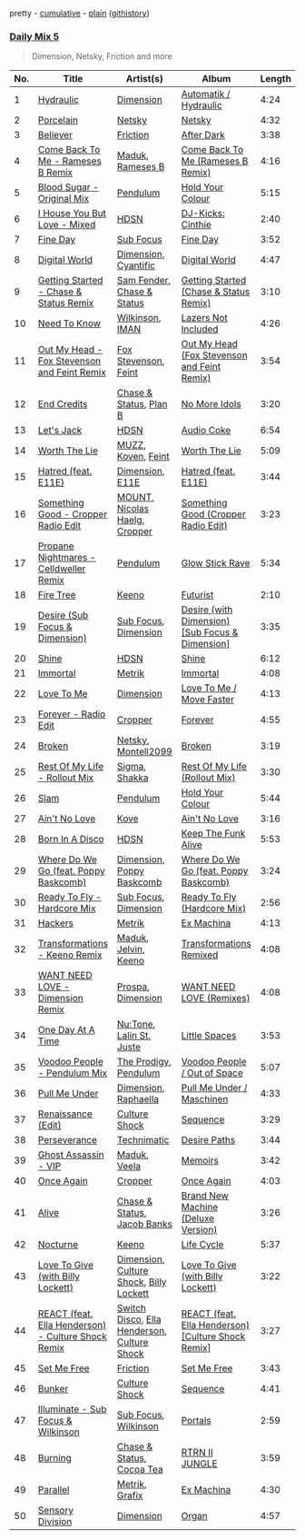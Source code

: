 pretty - [cumulative](/playlists/cumulative/Daily%20Mix%205.md) - [plain](/playlists/plain/37i9dQZF1E36TO0q54WsJv) ([githistory](https://github.githistory.xyz/vitokorn/spotify-playlist-archive/blob/master/playlists/plain/37i9dQZF1E36TO0q54WsJv))

### [Daily Mix 5](https://open.spotify.com/playlist/37i9dQZF1E36TO0q54WsJv)

> Dimension, Netsky, Friction and more

| No. | Title | Artist(s) | Album | Length |
|---|---|---|---|---|
| 1 | [Hydraulic](https://open.spotify.com/track/4SsM615kcZ4Wt2CuCmRjCe) | [Dimension](https://open.spotify.com/artist/1QMgre3BHX161ZHtWMUu6S) | [Automatik / Hydraulic](https://open.spotify.com/album/3saADzQbKRQkMRSdVARn7W) | 4:24 |
| 2 | [Porcelain](https://open.spotify.com/track/6bCXfgNmLQCpcfDqKoKpzg) | [Netsky](https://open.spotify.com/artist/5TgQ66WuWkoQ2xYxaSTnVP) | [Netsky](https://open.spotify.com/album/0SIXPkCP0ZsS1j5JtQfSqn) | 4:32 |
| 3 | [Believer](https://open.spotify.com/track/3nq9eJNVqSK3P0uq47yUKf) | [Friction](https://open.spotify.com/artist/5xdizdgbQQvGAgAolGhpXr) | [After Dark](https://open.spotify.com/album/5nY7Z4vvGxGsnPWaiTQa5y) | 3:38 |
| 4 | [Come Back To Me - Rameses B Remix](https://open.spotify.com/track/7dJ1nBwnpPxFlyJhFEjFzT) | [Maduk](https://open.spotify.com/artist/6TaaqqCMRMSpvNHClfnbEL), [Rameses B](https://open.spotify.com/artist/06EfEcjc0vdvI6VNL0soIO) | [Come Back To Me (Rameses B Remix)](https://open.spotify.com/album/5es4jtTbDTnUrG2WfwYk4p) | 4:16 |
| 5 | [Blood Sugar - Original Mix](https://open.spotify.com/track/6u6gTsX0rVhgL5UTwhwUHK) | [Pendulum](https://open.spotify.com/artist/7MqnCTCAX6SsIYYdJCQj9B) | [Hold Your Colour](https://open.spotify.com/album/5wHNla8BT8KcqMhAbvqoPU) | 5:15 |
| 6 | [I House You But Love - Mixed](https://open.spotify.com/track/48zdpyQ8NdKjIAyXZXPKCW) | [HDSN](https://open.spotify.com/artist/0Y3cLALqiPM33V0ObA5TUz) | [DJ-Kicks: Cinthie](https://open.spotify.com/album/7bfiDwlS3Q3RPOwH19xVjM) | 2:40 |
| 7 | [Fine Day](https://open.spotify.com/track/7GAU8ZBz8oplZB8mXl7eHm) | [Sub Focus](https://open.spotify.com/artist/0QaSiI5TLA4N7mcsdxShDO) | [Fine Day](https://open.spotify.com/album/5gjQYP5lrQVPlsyWkHxk08) | 3:52 |
| 8 | [Digital World](https://open.spotify.com/track/6iMxKwHjDYmOkQKD25PsWD) | [Dimension](https://open.spotify.com/artist/1QMgre3BHX161ZHtWMUu6S), [Cyantific](https://open.spotify.com/artist/1fAFVmxFjwB872XsEUomIK) | [Digital World](https://open.spotify.com/album/46U8bA5GhTAcldHSyaGiFP) | 4:47 |
| 9 | [Getting Started - Chase & Status Remix](https://open.spotify.com/track/7BBDanLPLALnu5asuk14r9) | [Sam Fender](https://open.spotify.com/artist/6zlR5ttMfMNmwf2lecU9Cc), [Chase & Status](https://open.spotify.com/artist/3jNkaOXasoc7RsxdchvEVq) | [Getting Started (Chase & Status Remix)](https://open.spotify.com/album/5EoFVpPoxG7JSMtd7JATZ1) | 3:10 |
| 10 | [Need To Know](https://open.spotify.com/track/5HJ4yYnf81RoyqvGvYQKv5) | [Wilkinson](https://open.spotify.com/artist/6m8itYST9ADjBIYevXSb1r), [IMAN](https://open.spotify.com/artist/2EomtlMlko2zjfyayTCS4B) | [Lazers Not Included](https://open.spotify.com/album/5BetJhjCEWc6GFfqSPupUB) | 4:26 |
| 11 | [Out My Head - Fox Stevenson and Feint Remix](https://open.spotify.com/track/7w8rpLhSxXKhHEM3iFjU9G) | [Fox Stevenson](https://open.spotify.com/artist/2BQWHuvxG4kMYnfghdaCIy), [Feint](https://open.spotify.com/artist/6RQ9kYbHisp1UUbnfwHNeU) | [Out My Head (Fox Stevenson and Feint Remix)](https://open.spotify.com/album/20i9z80tUkRlY9mxjQuFFb) | 3:54 |
| 12 | [End Credits](https://open.spotify.com/track/64I0O6ZipYryKte1cHA2EY) | [Chase & Status](https://open.spotify.com/artist/3jNkaOXasoc7RsxdchvEVq), [Plan B](https://open.spotify.com/artist/7qlh1IM1XMeQXA9ukp59au) | [No More Idols](https://open.spotify.com/album/245j9BaZFuEso2vfLRVnQr) | 3:20 |
| 13 | [Let's Jack](https://open.spotify.com/track/4DOwYOMO7UDQLq3zaDwVaR) | [HDSN](https://open.spotify.com/artist/0Y3cLALqiPM33V0ObA5TUz) | [Audio Coke](https://open.spotify.com/album/7g50aFrKdfhFL75rfxu4P8) | 6:54 |
| 14 | [Worth The Lie](https://open.spotify.com/track/5mk5IUHKpdL0MBr6IY69hV) | [MUZZ](https://open.spotify.com/artist/4UNnRb4LN2hGtbtMfPzMhg), [Koven](https://open.spotify.com/artist/3UCbp6D1lvILlxRJT9LnFa), [Feint](https://open.spotify.com/artist/6RQ9kYbHisp1UUbnfwHNeU) | [Worth The Lie](https://open.spotify.com/album/4S7aV4Y6MUHMaq21x3noTM) | 5:09 |
| 15 | [Hatred (feat. E11E)](https://open.spotify.com/track/6ZvrRo5I1EYzZkG4qldiri) | [Dimension](https://open.spotify.com/artist/1QMgre3BHX161ZHtWMUu6S), [E11E](https://open.spotify.com/artist/3A4e6JwJPKuhkarQdrHkft) | [Hatred (feat. E11E)](https://open.spotify.com/album/6MkWXGpknsEYTTz3jLSTSd) | 3:44 |
| 16 | [Something Good - Cropper Radio Edit](https://open.spotify.com/track/0zVVCH4VctiRhdmBbjZnCA) | [MOUNT](https://open.spotify.com/artist/4DMDkM0xOw9eBeCpW60ycz), [Nicolas Haelg](https://open.spotify.com/artist/0nwid3SFCGyXxnllTHzHPd), [Cropper](https://open.spotify.com/artist/25eutEzgoKmJL0BwwG1LWp) | [Something Good (Cropper Radio Edit)](https://open.spotify.com/album/0DvDJ5z3Uv7smOZKMFo1g0) | 3:23 |
| 17 | [Propane Nightmares - Celldweller Remix](https://open.spotify.com/track/7o73MjUNVKjBWu8hCUz6fL) | [Pendulum](https://open.spotify.com/artist/7MqnCTCAX6SsIYYdJCQj9B) | [Glow Stick Rave](https://open.spotify.com/album/2VQDgQxQhEbnPxMjEsf3E3) | 5:34 |
| 18 | [Fire Tree](https://open.spotify.com/track/7ypqMUWlkgeP7V8Gvw5Y1k) | [Keeno](https://open.spotify.com/artist/6r54QO0889i9vqaeuruUSn) | [Futurist](https://open.spotify.com/album/0N6wNVcGYMUcGpgomjMQj9) | 2:10 |
| 19 | [Desire (Sub Focus & Dimension)](https://open.spotify.com/track/507UUx311ghfFTMSuHUeyS) | [Sub Focus](https://open.spotify.com/artist/0QaSiI5TLA4N7mcsdxShDO), [Dimension](https://open.spotify.com/artist/1QMgre3BHX161ZHtWMUu6S) | [Desire (with Dimension) [Sub Focus & Dimension]](https://open.spotify.com/album/0KlELAN2z6hosr3PA7BAr4) | 3:35 |
| 20 | [Shine](https://open.spotify.com/track/0EMT8Yx9nSzDeefOseAdlF) | [HDSN](https://open.spotify.com/artist/0Y3cLALqiPM33V0ObA5TUz) | [Shine](https://open.spotify.com/album/7oDYlaW8GKTQq6RuC9Nh1h) | 6:12 |
| 21 | [Immortal](https://open.spotify.com/track/4CtHOVGGI0CXmow1DnhaVL) | [Metrik](https://open.spotify.com/artist/2NCEtX40i9lLNpTg2X5583) | [Immortal](https://open.spotify.com/album/31sFjiahDnYKKsPdDcqCSv) | 4:08 |
| 22 | [Love To Me](https://open.spotify.com/track/3LDJQuvazW0M6hGOARieEm) | [Dimension](https://open.spotify.com/artist/1QMgre3BHX161ZHtWMUu6S) | [Love To Me / Move Faster](https://open.spotify.com/album/2xAR3fHVisl61JXDFgpKF2) | 4:13 |
| 23 | [Forever - Radio Edit](https://open.spotify.com/track/0Mt8F8FmfqclxiOPpfizUR) | [Cropper](https://open.spotify.com/artist/2TBGPv6r4aX22rdRIoSX2S) | [Forever](https://open.spotify.com/album/6y6VPR1MDNG83Rkl9hwJPl) | 4:55 |
| 24 | [Broken](https://open.spotify.com/track/1J4EgK0zwGuLbZT9UBxtfn) | [Netsky](https://open.spotify.com/artist/5TgQ66WuWkoQ2xYxaSTnVP), [Montell2099](https://open.spotify.com/artist/47MGg5VHBSS5yHRuMGt6b0) | [Broken](https://open.spotify.com/album/6k7ydahJXGQVdNPYPFfWTx) | 3:19 |
| 25 | [Rest Of My Life - Rollout Mix](https://open.spotify.com/track/1WyIJMPcyTvIt8fdsX8tb1) | [Sigma](https://open.spotify.com/artist/01pKrlgPJhm5dB4lneYAqS), [Shakka](https://open.spotify.com/artist/7fqDRFkiuwzFDde1K0taVs) | [Rest Of My Life (Rollout Mix)](https://open.spotify.com/album/5hJPcOOAbHbEDwVQV1qFkV) | 3:30 |
| 26 | [Slam](https://open.spotify.com/track/5cw39FV9eXL3IuLxwpG8Z1) | [Pendulum](https://open.spotify.com/artist/7MqnCTCAX6SsIYYdJCQj9B) | [Hold Your Colour](https://open.spotify.com/album/5wHNla8BT8KcqMhAbvqoPU) | 5:44 |
| 27 | [Ain't No Love](https://open.spotify.com/track/5sWfcAIWWTcLDzqWmaMu3m) | [Kove](https://open.spotify.com/artist/4cxzGdmQtUZJL1WYOdFQ5F) | [Ain't No Love](https://open.spotify.com/album/5MpURMIzOAhPgCRXM0bMcH) | 3:16 |
| 28 | [Born In A Disco](https://open.spotify.com/track/6LSc0RWJaeniEMD7kD1o20) | [HDSN](https://open.spotify.com/artist/0Y3cLALqiPM33V0ObA5TUz) | [Keep The Funk Alive](https://open.spotify.com/album/4yRTEwV23xYWjqBB3lYAhh) | 5:53 |
| 29 | [Where Do We Go (feat. Poppy Baskcomb)](https://open.spotify.com/track/3ho2d1iFlzRwsCBQJ4QNGv) | [Dimension](https://open.spotify.com/artist/1QMgre3BHX161ZHtWMUu6S), [Poppy Baskcomb](https://open.spotify.com/artist/4STmXOXUF3UieHU46NWLVt) | [Where Do We Go (feat. Poppy Baskcomb)](https://open.spotify.com/album/2ypJ0tKO8imaWL0SlgUeVJ) | 3:24 |
| 30 | [Ready To Fly - Hardcore Mix](https://open.spotify.com/track/6qjgalreP33xyLiGuqKNdQ) | [Sub Focus](https://open.spotify.com/artist/0QaSiI5TLA4N7mcsdxShDO), [Dimension](https://open.spotify.com/artist/1QMgre3BHX161ZHtWMUu6S) | [Ready To Fly (Hardcore Mix)](https://open.spotify.com/album/2xkbIq44wwXLSK727SDCM9) | 2:56 |
| 31 | [Hackers](https://open.spotify.com/track/0b9Y406S9LwfkxtDD5uvNV) | [Metrik](https://open.spotify.com/artist/2NCEtX40i9lLNpTg2X5583) | [Ex Machina](https://open.spotify.com/album/7ojYx4vW64prZ1bZy4r0cB) | 4:13 |
| 32 | [Transformations - Keeno Remix](https://open.spotify.com/track/5pUL8veHvMV8q8wFYSZnji) | [Maduk](https://open.spotify.com/artist/6TaaqqCMRMSpvNHClfnbEL), [Jelvin](https://open.spotify.com/artist/0KHbfKgoMNLLCl2vwsh97x), [Keeno](https://open.spotify.com/artist/6r54QO0889i9vqaeuruUSn) | [Transformations Remixed](https://open.spotify.com/album/03e6lp9vlP6Q0mpGc9Xohf) | 4:08 |
| 33 | [WANT NEED LOVE - Dimension Remix](https://open.spotify.com/track/1IHOCU7v322k1TPovsbInD) | [Prospa](https://open.spotify.com/artist/6HabM2PUM519iIxervGWSb), [Dimension](https://open.spotify.com/artist/1QMgre3BHX161ZHtWMUu6S) | [WANT NEED LOVE (Remixes)](https://open.spotify.com/album/50ctTZBiLC8KW4B6Wx9RrT) | 4:08 |
| 34 | [One Day At A Time](https://open.spotify.com/track/5UanRSNw6tqDNqczV7SDqT) | [Nu:Tone](https://open.spotify.com/artist/7pDBRy9uWy1zq5b0uXIABQ), [Lalin St. Juste](https://open.spotify.com/artist/0Ly3lk1h5aYHS2N41YzjXe) | [Little Spaces](https://open.spotify.com/album/5Jd375gdtvoIJmrzc2aYJb) | 3:53 |
| 35 | [Voodoo People - Pendulum Mix](https://open.spotify.com/track/5wqlRFdpJ1a4kMIBSWeCnN) | [The Prodigy](https://open.spotify.com/artist/4k1ELeJKT1ISyDv8JivPpB), [Pendulum](https://open.spotify.com/artist/7MqnCTCAX6SsIYYdJCQj9B) | [Voodoo People / Out of Space](https://open.spotify.com/album/6U4ZmwVyOh7EAwIxXK2Ici) | 5:07 |
| 36 | [Pull Me Under](https://open.spotify.com/track/6MIPI4tSQtvWpzY7z3q4cz) | [Dimension](https://open.spotify.com/artist/1QMgre3BHX161ZHtWMUu6S), [Raphaella](https://open.spotify.com/artist/3rJPS8fYBokXpYw1mS9wr0) | [Pull Me Under / Maschinen](https://open.spotify.com/album/2FaVqm2TYNsX7OYHvytjJA) | 4:33 |
| 37 | [Renaissance (Edit)](https://open.spotify.com/track/1g4C1BrGd4O1Dt5y0xue96) | [Culture Shock](https://open.spotify.com/artist/6lp2VnIRXXpC9Wz7hSX6RE) | [Sequence](https://open.spotify.com/album/16JF3pUHH5ltDPOztx5FMX) | 3:29 |
| 38 | [Perseverance](https://open.spotify.com/track/7FkwRJXM8GmOVbYfTFdxJO) | [Technimatic](https://open.spotify.com/artist/1LhB1j0Zq3tjBeG3k8gq7V) | [Desire Paths](https://open.spotify.com/album/2IYAXoOOA7guLTdMit4WlF) | 3:44 |
| 39 | [Ghost Assassin - VIP](https://open.spotify.com/track/5psoxZpBVWS27k9Fngaes9) | [Maduk](https://open.spotify.com/artist/6TaaqqCMRMSpvNHClfnbEL), [Veela](https://open.spotify.com/artist/3CiuuHKIxxJPoNRvF94GtR) | [Memoirs](https://open.spotify.com/album/1JhdCDZb1iVqoq04Qf3Ou4) | 3:42 |
| 40 | [Once Again](https://open.spotify.com/track/2Z92S8tAUSO8xSvtQPxs7b) | [Cropper](https://open.spotify.com/artist/2TBGPv6r4aX22rdRIoSX2S) | [Once Again](https://open.spotify.com/album/4mQ73fHJYawqbQkRWevSNe) | 4:03 |
| 41 | [Alive](https://open.spotify.com/track/74HHgWX80N5YfZpvEQOUov) | [Chase & Status](https://open.spotify.com/artist/3jNkaOXasoc7RsxdchvEVq), [Jacob Banks](https://open.spotify.com/artist/0AepkoQhYvkjEzzwIcGxdV) | [Brand New Machine (Deluxe Version)](https://open.spotify.com/album/2YgT8pqXE1rvVEYDxkLNrs) | 3:26 |
| 42 | [Nocturne](https://open.spotify.com/track/7p6RXRFNp3KgUZmond1ACi) | [Keeno](https://open.spotify.com/artist/6r54QO0889i9vqaeuruUSn) | [Life Cycle](https://open.spotify.com/album/6MQEB5SyB5q8QAYHmVlPTJ) | 5:37 |
| 43 | [Love To Give (with Billy Lockett)](https://open.spotify.com/track/0Rww3ql3uRmzTvLOVBFlpn) | [Dimension](https://open.spotify.com/artist/1QMgre3BHX161ZHtWMUu6S), [Culture Shock](https://open.spotify.com/artist/6lp2VnIRXXpC9Wz7hSX6RE), [Billy Lockett](https://open.spotify.com/artist/2lKeiALM1T2TZrOiTYlLNA) | [Love To Give (with Billy Lockett)](https://open.spotify.com/album/0UTEQDl8kWLzdAJr8WTzQq) | 3:22 |
| 44 | [REACT (feat. Ella Henderson) - Culture Shock Remix](https://open.spotify.com/track/0eEUuDn47hGSV9zbMYoYU7) | [Switch Disco](https://open.spotify.com/artist/4dEayBlrVBjaQOktGkmWki), [Ella Henderson](https://open.spotify.com/artist/7nDsS0l5ZAzMedVRKPP8F1), [Culture Shock](https://open.spotify.com/artist/6lp2VnIRXXpC9Wz7hSX6RE) | [REACT (feat. Ella Henderson) [Culture Shock Remix]](https://open.spotify.com/album/1m6Nqv6SE7zbOV5LQLPNWn) | 3:27 |
| 45 | [Set Me Free](https://open.spotify.com/track/3q2uX1BAjCiKmhEQiqWZTD) | [Friction](https://open.spotify.com/artist/5xdizdgbQQvGAgAolGhpXr) | [Set Me Free](https://open.spotify.com/album/4PAjfxvQqUJvfC95Cy6dao) | 3:43 |
| 46 | [Bunker](https://open.spotify.com/track/7fay3lE8ute2UUlbxl44HK) | [Culture Shock](https://open.spotify.com/artist/6lp2VnIRXXpC9Wz7hSX6RE) | [Sequence](https://open.spotify.com/album/16JF3pUHH5ltDPOztx5FMX) | 4:41 |
| 47 | [Illuminate - Sub Focus & Wilkinson](https://open.spotify.com/track/1vO6ncg0fPrxNwV9UEIip6) | [Sub Focus](https://open.spotify.com/artist/0QaSiI5TLA4N7mcsdxShDO), [Wilkinson](https://open.spotify.com/artist/6m8itYST9ADjBIYevXSb1r) | [Portals](https://open.spotify.com/album/6SC0Omssa5QQtX22zlZGEG) | 2:59 |
| 48 | [Burning](https://open.spotify.com/track/4zrn6BkANQpp9yKiaKgTaz) | [Chase & Status](https://open.spotify.com/artist/3jNkaOXasoc7RsxdchvEVq), [Cocoa Tea](https://open.spotify.com/artist/7z7anCUBwfJUFuTQ4D1x6R) | [RTRN II JUNGLE](https://open.spotify.com/album/5TL5mPJjOPiQCcZzEpfuaU) | 3:59 |
| 49 | [Parallel](https://open.spotify.com/track/56Iy91DuVUbdbNCyuUynk9) | [Metrik](https://open.spotify.com/artist/2NCEtX40i9lLNpTg2X5583), [Grafix](https://open.spotify.com/artist/27YdXZOMLqvxI2pB5GyqyY) | [Ex Machina](https://open.spotify.com/album/7ojYx4vW64prZ1bZy4r0cB) | 4:30 |
| 50 | [Sensory Division](https://open.spotify.com/track/0RHRAC8MnmFzLxKaIVMP2u) | [Dimension](https://open.spotify.com/artist/1QMgre3BHX161ZHtWMUu6S) | [Organ](https://open.spotify.com/album/5iBrKvwaAYaNph01X36NYA) | 4:57 |